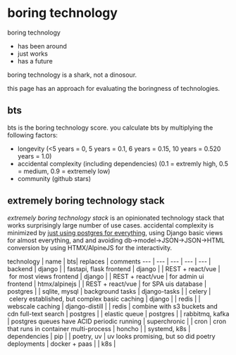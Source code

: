 # boring technology

boring technology 
* has been around
* just works
* has a future

boring technology is a shark, not a dinosour.

this page has an approach for evaluating the boringness of technologies.

## bts

bts is the boring technology score. you calculate bts by multiplying the following factors:

* longevity (<5 years = 0, 5 years = 0.1, 6 years = 0.15, 10 years = 0.520 years = 1.0)
* accidental complexity (including dependencies) (0.1 = extremly high, 0.5 = medium, 0.9 = extremely low)
* community (github stars)

## extremely boring technology stack

*extremely boring technology stack* is an opinionated technology stack that works
surprisingly large number of use cases. accidental complexity is minimized by [just using
postgres for everything](https://www.amazingcto.com/postgres-for-everything/), using 
Django basic views for almost everything, and and avoiding db->model->JSON->JSON->HTML conversion
by using HTMX/AlpineJS for the interactivity.

technology | name | bts| replaces | comments
--- | --- | --- | --- | --- |
backend | django | | fastapi, flask
frontend | django | | REST + react/vue | for most views
frontend | django | | REST + react/vue | for admin  ui
frontend | htmx/alpinejs | | REST + react/vue | for SPA uis
database | postgres | | sqlite, mysql |
background tasks | django-tasks | | celery | celery established, but complex
basic caching | django | | redis | |
webscale caching | django-distill | | redis | combine with s3 buckets and cdn
full-text search | postgres | | elastic
queue | postgres | | rabbitmq, kafka | postgres queues have ACID
periodic running | superchronic | | cron | cron that runs in container
multi-process | honcho | | systemd, k8s |
dependencies | pip | | poetry, uv | uv looks promising, but so did poetry
deployments | docker + paas | | k8s |

